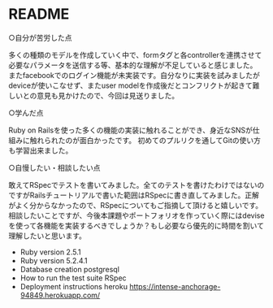 # README

○自分が苦労した点

多くの種類のモデルを作成していく中で、formタグと各controllerを連携させて必要なパラメータを送信する等、基本的な理解が不足していると感じました。
またfacebookでのログイン機能が未実装です。自分なりに実装を試みましたがdeviceが使いこなせず、またuser modelを作成後だとコンフリクトが起きて難しいとの意見も見かけたので、今回は見送りました。

○学んだ点

Ruby on Railsを使った多くの機能の実装に触れることができ、身近なSNSが仕組みに触れられたのが面白かったです。
初めてのプルリクを通してGitの使い方も学習出来ました。

○自慢したい・相談したい点

敢えてRSpecでテストを書いてみました。全てのテストを書けたわけではないのですがRailsチュートリアルで書いた範囲はRSpecに書き直してみました。正解がよく分からなかったので、RSpecについてもご指摘して頂けると嬉しいです。
相談したいことですが、今後本課題やポートフォリオを作っていく際にはdeviseを使って各機能を実装するべきでしょうか？もし必要なら優先的に時間を割いて理解したいと思います。


* Ruby version
    2.5.1
* Ruby version
    5.2.4.1
* Database creation
    postgresql
* How to run the test suite
    RSpec
* Deployment instructions
    heroku
    https://intense-anchorage-94849.herokuapp.com/